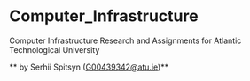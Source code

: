 # Computer_Infrastructure
Computer Infrastructure Research and Assignments for Atlantic Technological University

** by Serhii Spitsyn (G00439342@atu.ie)**